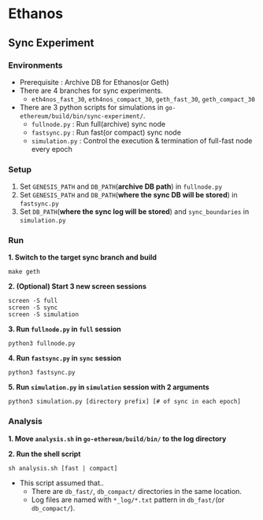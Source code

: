 # Ethanos
## Sync Experiment
### Environments
* Prerequisite : Archive DB for Ethanos(or Geth)
* There are 4 branches for sync experiments.
  * `eth4nos_fast_30`, `eth4nos_compact_30`, `geth_fast_30`, `geth_compact_30`
* There are 3 python scripts for simulations in `go-ethereum/build/bin/sync-experiment/`.
  * `fullnode.py` : Run full(archive) sync node
  * `fastsync.py` : Run fast(or compact) sync node
  * `simulation.py` : Control the execution & termination of full-fast node every epoch

### Setup
1. Set `GENESIS_PATH` and `DB_PATH`(**archive DB path**) in `fullnode.py`
2. Set `GENESIS_PATH` and `DB_PATH`(**where the sync DB will be stored**) in `fastsync.py`
2. Set `DB_PATH`(**where the sync log will be stored**) and `sync_boundaries` in `simulation.py`

### Run
**1. Switch to the target sync branch and build**
```shell
make geth
```
**2. (Optional) Start 3 new screen sessions**
```shell
screen -S full
screen -S sync
screen -S simulation
```
**3. Run `fullnode.py` in `full` session**
```
python3 fullnode.py
```
**4. Run `fastsync.py` in `sync` session**
```
python3 fastsync.py
```
**5. Run `simulation.py` in `simulation` session with 2 arguments**
```
python3 simulation.py [directory prefix] [# of sync in each epoch]
```

### Analysis
**1. Move `analysis.sh` in `go-ethereum/build/bin/` to the log directory**

**2. Run the shell script**
```
sh analysis.sh [fast | compact]
```
* This script assumed that..
  * There are `db_fast/`, `db_compact/` directories in the same location.
  * Log files are named with `*_log/*.txt` pattern in `db_fast/`(or `db_compact/`).
